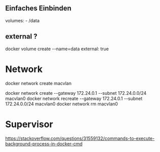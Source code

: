 ## Einfaches Einbinden
volumes:
      - /data

## external ?
docker volume create --name=data
    external: true


# Network
docker network create macvlan

docker network create --gateway 172.24.0.1 --subnet 172.24.0.0/24 macvlan0
docker network recreate --gateway 172.24.0.1 --subnet 172.24.0.0/24 macvlan0
docker network rm macvlan0


# Supervisor
https://stackoverflow.com/questions/31559132/commands-to-execute-background-process-in-docker-cmd